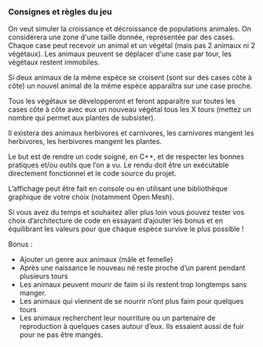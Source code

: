 ### Consignes et règles du jeu

On veut simuler la croissance et décroissance de populations animales. On
considérera une zone d'une taille donnée, représentée par des cases. Chaque case peut
recevoir un animal et un végétal (mais pas 2 animaux ni 2 végétaux). Les animaux
peuvent se déplacer d'une case par tour, les végétaux restent immobiles.

Si deux animaux de la même espèce se croisent (sont sur des cases côte à côte)
un nouvel animal de la même espèce apparaîtra sur une case proche.

Tous les végétaux se développeront et feront apparaître sur toutes les cases côte
à côte avec eux un nouveau végétal tous les X tours (mettez un nombre qui permet
aux plantes de subsister).

Il existera des animaux herbivores et carnivores, les carnivores mangent les
herbivores, les herbivores mangent les plantes.

Le but est de rendre un code soigné, en C++, et de respecter les bonnes
pratiques et/ou outils que l’on a vu. Le rendu doit être un exécutable directement
fonctionnel et le code source du projet.

L’affichage peut être fait en console ou en utilisant une bibliothèque graphique
de votre choix (notamment Open Mesh).

Si vous avez du temps et souhaitez aller plus loin vous pouvez tester vos choix
d’architecture de code en essayant d’ajouter les bonus et en équilibrant les valeurs
pour que chaque espèce survive le plus possible !

Bonus :
- Ajouter un genre aux animaux (mâle et femelle)
- Après une naissance le nouveau né reste proche d’un parent pendant plusieurs tours
- Les animaux peuvent mourir de faim si ils restent trop longtemps sans manger.
- Les animaux qui viennent de se nourrir n’ont plus faim pour quelques tours
- Les animaux recherchent leur nourriture ou un partenaire de reproduction à
quelques cases autour d’eux. Ils essaient aussi de fuir pour ne pas être mangés.
